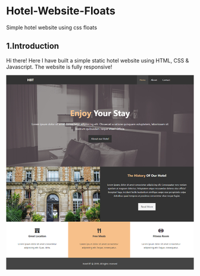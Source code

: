 # Hotel-Website-Floats
Simple hotel website using css floats

## 1.Introduction

Hi there!
Here I have built a simple static hotel website using HTML, CSS & Javascript. The website is fully responsive! 

![](image_resources/hotel-screenshot.png)
